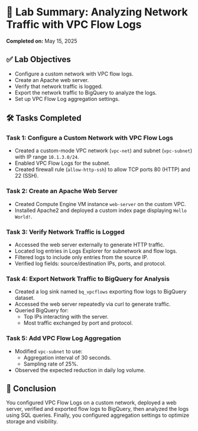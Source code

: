 # 🧪 Lab Summary: Analyzing Network Traffic with VPC Flow Logs
**Completed on:** May 15, 2025

## ✅ Lab Objectives
- Configure a custom network with VPC flow logs.
- Create an Apache web server.
- Verify that network traffic is logged.
- Export the network traffic to BigQuery to analyze the logs.
- Set up VPC Flow Log aggregation settings.

## 🛠️ Tasks Completed

### Task 1: Configure a Custom Network with VPC Flow Logs
- Created a custom-mode VPC network (`vpc-net`) and subnet (`vpc-subnet`) with IP range `10.1.3.0/24`.
- Enabled VPC Flow Logs for the subnet.
- Created firewall rule (`allow-http-ssh`) to allow TCP ports 80 (HTTP) and 22 (SSH).

### Task 2: Create an Apache Web Server
- Created Compute Engine VM instance `web-server` on the custom VPC.
- Installed Apache2 and deployed a custom index page displaying `Hello World!`.

### Task 3: Verify Network Traffic is Logged
- Accessed the web server externally to generate HTTP traffic.
- Located log entries in Logs Explorer for subnetwork and flow logs.
- Filtered logs to include only entries from the source IP.
- Verified log fields: source/destination IPs, ports, and protocol.

### Task 4: Export Network Traffic to BigQuery for Analysis
- Created a log sink named `bq_vpcflows` exporting flow logs to BigQuery dataset.
- Accessed the web server repeatedly via curl to generate traffic.
- Queried BigQuery for:
  - Top IPs interacting with the server.
  - Most traffic exchanged by port and protocol.

### Task 5: Add VPC Flow Log Aggregation
- Modified `vpc-subnet` to use:
  - Aggregation interval of 30 seconds.
  - Sampling rate of 25%.
- Observed the expected reduction in daily log volume.


## 🎉 Conclusion

You configured VPC Flow Logs on a custom network, deployed a web server, verified and exported flow logs to BigQuery, then analyzed the logs using SQL queries. Finally, you configured aggregation settings to optimize storage and visibility.

